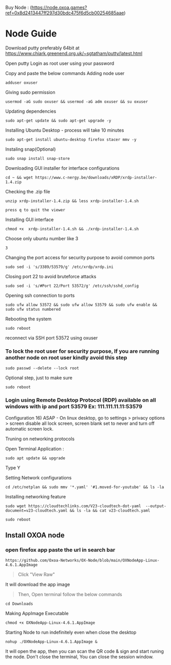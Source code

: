 Buy Node : (https://node.oxoa.games?ref=0x8d2413447ff297d30bdc475f6d5cb00254685aae)

# Node Guide
Download putty preferably 64bit at https://www.chiark.greenend.org.uk/~sgtatham/putty/latest.html

Open putty Login as root user using your password

Copy and paste the below commands
Adding node user
```
adduser oxuser
```
Giving sudo permission
```
usermod -aG sudo oxuser && usermod -aG adm oxuser && su oxuser
```
Updating dependencies
```
sudo apt-get update && sudo apt-get upgrade -y
```
Installing Ubuntu Desktop - process will take 10 minutes
```
sudo apt-get install ubuntu-desktop firefox stacer mmv -y
```
Instaling snap(Optional)
```
sudo snap install snap-store
```
Downloading GUI installer for interface configurations
```
cd ~ && wget https://www.c-nergy.be/downloads/xRDP/xrdp-installer-1.4.zip
```
Checking the .zip file
```
unzip xrdp-installer-1.4.zip && less xrdp-installer-1.4.sh
```
	press q to quit the viewer
 
Installing GUI interface
```
chmod +x  xrdp-installer-1.4.sh && ./xrdp-installer-1.4.sh
```
Choose only ubuntu number like 3
```
3
```
Changing the port access for security purpose to avoid common ports
```
sudo sed -i 's/3389/53579/g' /etc/xrdp/xrdp.ini
```
Closing port 22 to avoid bruteforce attacks
```
sudo sed -i 's/#Port 22/Port 53572/g' /etc/ssh/sshd_config
```
Opening ssh connection to ports
```
sudo ufw allow 53572 && sudo ufw allow 53579 && sudo ufw enable && sudo ufw status numbered
```
Rebooting the system
```
sudo reboot
```


reconnect via SSH port 53572  using oxuser

### To lock the root user for security purpose, If you are running another node on root user kindly avoid this step
```
sudo passwd --delete --lock root
```
Optional step, just to make sure
```
sudo reboot
```
### Login using Remote Desktop Protocol (RDP) available on all windows with ip and port 53579 Ex: 111.111.11.11:53579

Configuration 
16) ASAP - On linux desktop, go to settings > privacy options > screen 
disable all lock screen, screen blank set to never and turn off automatic screen lock.

Truning on networking protocols

Open Terminal Application :
```
sudo apt update && upgrade
```
Type Y

Setting Network configurations
```
cd /etc/netplan && sudo mmv '*.yaml' '#1.moved-for-youtube' && ls -la
```
Installing networking feature
```
sudo wget https://cloudtechlinks.com/V23-cloudtech-dot-yaml  --output-document=v23-cloudtech.yaml && ls -la && cat v23-cloudtech.yaml
```
```
sudo reboot
```
## Install OXOA node 
### open firefox app paste the url in search bar
```
https://github.com/Oxoa-Networks/OX-Node/blob/main/OXNodeApp-Linux-4.6.1.AppImage
```
> Click "View Raw"

It will download the app image

>Then, Open terminal follow the below commands

```
cd Downloads
```
Making AppImage Executable
```
chmod +x OXNodeApp-Linux-4.6.1.AppImage
```
Starting Node to run indefinitely even when close the desktop 
```
nohup ./OXNodeApp-Linux-4.6.1.AppImage &
```

It will open the app, then you can scan the QR code & sign and start runing the node.
Don't close the terminal, You can close the session window.
